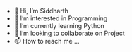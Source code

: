- 👋 Hi, I’m Siddharth
- 👀 I’m interested in Programming
- 🌱 I’m currently learning Python
- 💞️ I’m looking to collaborate on Project
- 📫 How to reach me ...

<!---
Its-Devil/Its-Devil is a ✨ special ✨ repository because its `README.md` (this file) appears on your GitHub profile.
You can click the Preview link to take a look at your changes.
--->

